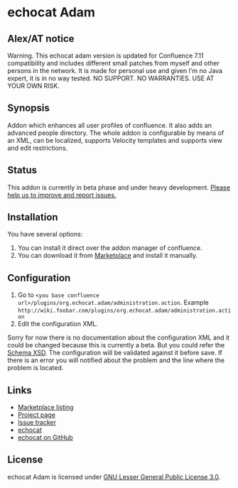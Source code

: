 # echocat Adam

## Alex/AT notice

Warning. This echocat adam version is updated for Confluence 7.11 compatibility and includes different small patches from myself and other persons in the network.
It is made for personal use and given I'm no Java expert, it is in no way tested. NO SUPPORT. NO WARRANTIES. USE AT YOUR OWN RISK.

## Synopsis

Addon which enhances all user profiles of confluence. It also adds an advanced people directory. The whole addon is configurable by means of an XML, can be localized, supports Velocity templates and supports view and edit restrictions.

## Status

This addon is currently in beta phase and under heavy development. [Please help us to improve and report issues.](https://github.com/echocat/adam/issues)

## Installation

You have several options:

1. You can install it direct over the addon manager of confluence.
2. You can download it from [Marketplace](https://marketplace.atlassian.com/plugins/org.echocat.adam) and install it manually.

## Configuration

1. Go to ``<you base confluence url>/plugins/org.echocat.adam/administration.action``. Example ``http://wiki.foobar.com/plugins/org.echocat.adam/administration.action``
2. Edit the configuration XML.

Sorry for now there is no documentation about the configuration XML and it could be changed because this is currently a beta. But you could refer the [Schema XSD](https://raw.githubusercontent.com/echocat/adam/master/src/main/resources/org/echocat/adam/schemas/configuration.xsd). The configuration will be validated against it before save. If there is an error you will notified about the problem and the line where the problem is located.

## Links

* [Marketplace listing](https://marketplace.atlassian.com/plugins/org.echocat.adam)
* [Project page](https://github.com/echocat/adam)
* [Issue tracker](https://github.com/echocat/adam/issues)
* [echocat](https://echocat.org)
* [echocat on GitHub](https://github.com/echocat)

## License

echocat Adam is licensed under [GNU Lesser General Public License 3.0](https://www.gnu.org/licenses/lgpl-3.0.txt).
